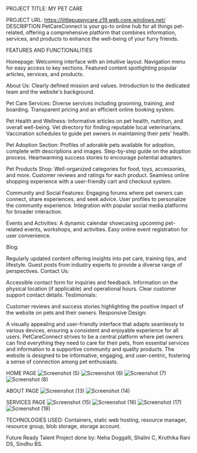 PROJECT TITLE:
MY PET CARE


PROJECT URL:
https://littlepuppycare.z19.web.core.windows.net/
DESCRIPTION
PetCareConnect is your go-to online hub for all things pet-related, offering a comprehensive platform that combines information, services, and products to enhance the well-being of your furry friends.

FEATURES AND FUNCTIONALITIES

Homepage:
Welcoming interface with an intuitive layout.
Navigation menu for easy access to key sections.
Featured content spotlighting popular articles, services, and products.

About Us:
Clearly defined mission and values.
Introduction to the dedicated team and the website's background.

Pet Care Services:
Diverse services including grooming, training, and boarding.
Transparent pricing and an efficient online booking system.

Pet Health and Wellness:
Informative articles on pet health, nutrition, and overall well-being.
Vet directory for finding reputable local veterinarians.
Vaccination schedules to guide pet owners in maintaining their pets' health.

Pet Adoption Section:
Profiles of adorable pets available for adoption, complete with descriptions and images.
Step-by-step guide on the adoption process.
Heartwarming success stories to encourage potential adopters.

Pet Products Shop:
Well-organized categories for food, toys, accessories, and more.
Customer reviews and ratings for each product.
Seamless online shopping experience with a user-friendly cart and checkout system.

Community and Social Features:
Engaging forums where pet owners can connect, share experiences, and seek advice.
User profiles to personalize the community experience.
Integration with popular social media platforms for broader interaction.

Events and Activities:
A dynamic calendar showcasing upcoming pet-related events, workshops, and activities.
Easy online event registration for user convenience.

Blog:

Regularly updated content offering insights into pet care, training tips, and lifestyle.
Guest posts from industry experts to provide a diverse range of perspectives.
Contact Us:

Accessible contact form for inquiries and feedback.
Information on the physical location (if applicable) and operational hours.
Clear customer support contact details.
Testimonials:

Customer reviews and success stories highlighting the positive impact of the website on pets and their owners.
Responsive Design:

A visually appealing and user-friendly interface that adapts seamlessly to various devices, ensuring a consistent and enjoyable experience for all users.
PetCareConnect strives to be a central platform where pet owners can find everything they need to care for their pets, from essential services and information to a supportive community and quality products. The website is designed to be informative, engaging, and user-centric, fostering a sense of connection among pet enthusiasts.

HOME PAGE
![Screenshot (5)](https://github.com/NehaDoggalli/petcare/assets/149229837/1f93788a-3cba-4b74-8bc6-a8855d4784d7)
![Screenshot (6)](https://github.com/NehaDoggalli/petcare/assets/149229837/4dfbefc6-2803-49bb-9a74-558f3981ba54)
![Screenshot (7)](https://github.com/NehaDoggalli/petcare/assets/149229837/89f2a800-7afb-4bf5-95fc-47d21dd21c2c)
![Screenshot (8)](https://github.com/NehaDoggalli/petcare/assets/149229837/b681767b-a69e-42fa-81ab-e2fa18af0778)

 ABOUT PAGE
![Screenshot (13)](https://github.com/NehaDoggalli/petcare/assets/149229837/35a115b7-feba-4f3b-bdec-65d9cf310746)
![Screenshot (14)](https://github.com/NehaDoggalli/petcare/assets/149229837/4fa618e3-d5bd-40ef-a24a-94b16f2169e3)

SERVICES PAGE
![Screenshot (15)](https://github.com/NehaDoggalli/petcare/assets/149229837/52943456-ee8f-46ba-9be9-fd8d10c71cc8)
![Screenshot (16)](https://github.com/NehaDoggalli/petcare/assets/149229837/8f71258a-1a87-4a84-967c-967ae74a51c0)
![Screenshot (17)](https://github.com/NehaDoggalli/petcare/assets/149229837/8181652f-0d69-4bdc-93fa-d83150154bbb)
![Screenshot (18)](https://github.com/NehaDoggalli/petcare/assets/149229837/c48327d6-8caf-4c1b-8e39-6eebd475cd32)


TECHNOLOGIES USED:
Containers,
static web hosting,
resource manager,
resource group,
blob storage, 
storage account.

Future Ready Talent Project done by:
Neha Doggalli,
Shalini C,
Kruthika Rani DS,
Sindhu BS.


  




 




